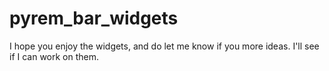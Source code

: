# pyrem_bar_widgets
I hope you enjoy the widgets, and do let me know if you more ideas. I'll see if I can work on them.
